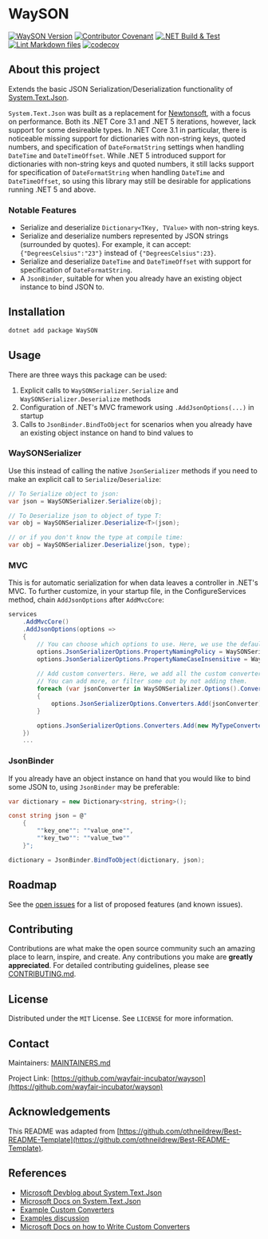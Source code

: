 # WaySON

[![WaySON Version](https://img.shields.io/nuget/v/WaySON?label=WaySON)](https://github.com/wayfair-incubator/wayson/blob/main/CHANGELOG.md)
[![Contributor Covenant](https://img.shields.io/badge/Contributor%20Covenant-2.0-4baaaa.svg)](CODE_OF_CONDUCT.md)
[![.NET Build & Test](https://github.com/wayfair-incubator/wayson/actions/workflows/build-and-test.yml/badge.svg?branch=main)](https://github.com/wayfair-incubator/wayson/actions/workflows/build-and-test.yml)
[![Lint Markdown files](https://github.com/wayfair-incubator/wayson/actions/workflows/markdown-lint.yml/badge.svg?branch=main)](https://github.com/wayfair-incubator/wayson/actions/workflows/markdown-lint.yml)
[![codecov](https://codecov.io/gh/wayfair-incubator/wayson/branch/main/graph/badge.svg?token=DAHTIyeMLE)](https://codecov.io/gh/wayfair-incubator/wayson)

## About this project

Extends the basic JSON Serialization/Deserialization functionality of [System.Text.Json](https://docs.microsoft.com/en-us/dotnet/api/system.text.json?view=net-5.0).

`System.Text.Json` was built as a replacement for [Newtonsoft](https://www.newtonsoft.com/json), with a focus on performance. Both its .NET Core 3.1 and .NET 5 iterations, however, lack support for some desireable types. In .NET Core 3.1 in particular, there is noticeable missing support for dictionaries with non-string keys, quoted numbers, and specification of `DateFormatString` settings when handling `DateTime` and `DateTimeOffset`. While .NET 5 introduced support for dictionaries with non-string keys and quoted numbers, it still lacks support for specification of `DateFormatString` when handling `DateTime` and `DateTimeOffset`, so using this library may still be desirable for applications running .NET 5 and above.

### Notable Features

* Serialize and deserialize `Dictionary<TKey, TValue>` with non-string keys.
* Serialize and deserialize numbers represented by JSON strings (surrounded by quotes). For example, it can accept: `{"DegreesCelsius":"23"}` instead of `{"DegreesCelsius":23}`.
* Serialize and deserialize `DateTime` and `DateTimeOffset` with support for specification of `DateFormatString`.
* A `JsonBinder`, suitable for when you already have an existing object instance to bind JSON to.

## Installation

```sh
dotnet add package WaySON
```

## Usage

There are three ways this package can be used:

1. Explicit calls to `WaySONSerializer.Serialize` and `WaySONSerializer.Deserialize` methods
2. Configuration of .NET's MVC framework using `.AddJsonOptions(...)` in startup
3. Calls to `JsonBinder.BindToObject` for scenarios when you already have an existing object instance on hand to bind values to

### WaySONSerializer

Use this instead of calling the native `JsonSerializer` methods if you need to make an explicit call to `Serialize`/`Deserialize`:

```csharp
// To Serialize object to json:
var json = WaySONSerializer.Serialize(obj);

// To Deserialize json to object of type T:
var obj = WaySONSerializer.Deserialize<T>(json);

// or if you don't know the type at compile time: 
var obj = WaySONSerializer.Deserialize(json, type);
```

### MVC

This is for automatic serialization for when data leaves a controller in .NET's MVC. To further customize, in your startup file, in the ConfigureServices method, chain `AddJsonOptions` after `AddMvcCore`:

```csharp
services
    .AddMvcCore()
    .AddJsonOptions(options =>
    {
        // You can choose which options to use. Here, we use the default ones set in WaySONSerializer.
        options.JsonSerializerOptions.PropertyNamingPolicy = WaySONSerializer.Options().PropertyNamingPolicy;
        options.JsonSerializerOptions.PropertyNameCaseInsensitive = WaySONSerializer.Options().PropertyNameCaseInsensitive;
        
        // Add custom converters. Here, we add all the custom converters in WaySONSerializer, then add another custom MyTypeConverter
        // You can add more, or filter some out by not adding them.
        foreach (var jsonConverter in WaySONSerializer.Options().Converters)
        {
            options.JsonSerializerOptions.Converters.Add(jsonConverter);
        }

        options.JsonSerializerOptions.Converters.Add(new MyTypeConverter());
    })   
    ...
```

### JsonBinder

If you already have an object instance on hand that you would like to bind some JSON to, using `JsonBinder` may be preferable:

```csharp
var dictionary = new Dictionary<string, string>();

const string json = @"
    {
        ""key_one"": ""value_one"",
        ""key_two"": ""value_two""
    }";

dictionary = JsonBinder.BindToObject(dictionary, json);
```

## Roadmap

See the [open issues](https://github.com/wayfair-incubator/wayson/issues) for a list of proposed features (and known issues).

## Contributing

Contributions are what make the open source community such an amazing place to learn, inspire, and create. Any contributions you make are **greatly appreciated**. For detailed contributing guidelines, please see [CONTRIBUTING.md](CONTRIBUTING.md).

## License

Distributed under the `MIT` License. See `LICENSE` for more information.

## Contact

Maintainers: [MAINTAINERS.md](MAINTAINERS.md)

Project Link: [https://github.com/wayfair-incubator/wayson](https://github.com/wayfair-incubator/wayson)

## Acknowledgements

This README was adapted from
[https://github.com/othneildrew/Best-README-Template](https://github.com/othneildrew/Best-README-Template).

## References

* [Microsoft Devblog about System.Text.Json](https://devblogs.microsoft.com/dotnet/try-the-new-system-text-json-apis/)
* [Microsoft Docs on System.Text.Json](https://docs.microsoft.com/en-us/dotnet/api/system.text.json?view=netcore-3.0)
* [Example Custom Converters](https://github.com/steveharter/dotnet_corefx/tree/d5e447f1d998b42c1a87258dddceb9aaf35ebe8b/src/System.Text.Json/tests/Serialization)
* [Examples discussion](https://github.com/dotnet/corefx/issues/36639)
* [Microsoft Docs on how to Write Custom Converters](https://docs.microsoft.com/en-us/dotnet/standard/serialization/system-text-json-converters-how-to?view=netcore-3.1)
